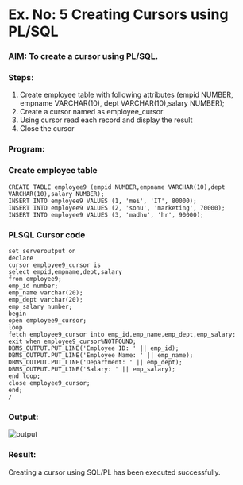 # Ex. No: 5 Creating Cursors using PL/SQL

### AIM: To create a cursor using PL/SQL.

### Steps:
1. Create employee table with following attributes (empid NUMBER, empname VARCHAR(10), dept VARCHAR(10),salary NUMBER);
2. Create a cursor named as employee_cursor
3. Using cursor read each record and display the result
4. Close the cursor

### Program:
### Create employee table
```
CREATE TABLE employee9 (empid NUMBER,empname VARCHAR(10),dept VARCHAR(10),salary NUMBER);
INSERT INTO employee9 VALUES (1, 'mei', 'IT', 80000);
INSERT INTO employee9 VALUES (2, 'sonu', 'marketing', 70000);
INSERT INTO employee9 VALUES (3, 'madhu', 'hr', 90000);
``` 

### PLSQL Cursor code
```
set serveroutput on
declare
cursor employee9_cursor is
select empid,empname,dept,salary
from employee9;
emp_id number;
emp_name varchar(20);
emp_dept varchar(20);
emp_salary number;
begin
open employee9_cursor;
loop
fetch employee9_cursor into emp_id,emp_name,emp_dept,emp_salary;
exit when employee9_cursor%NOTFOUND;
DBMS_OUTPUT.PUT_LINE('Employee ID: ' || emp_id);
DBMS_OUTPUT.PUT_LINE('Employee Name: ' || emp_name);
DBMS_OUTPUT.PUT_LINE('Department: ' || emp_dept);
DBMS_OUTPUT.PUT_LINE('Salary: ' || emp_salary);
end loop;
close employee9_cursor;
end;
/
```
### Output:
![output](https://github.com/21005688/Ex-no-6-Creating-Cursors-using-PL-SQL/assets/94747031/0810f88a-954b-42e1-b611-81e8c68b464f)
### Result:
Creating a cursor using SQL/PL has been executed successfully.
